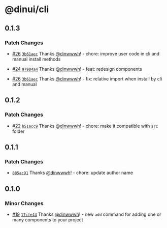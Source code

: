 # @dinui/cli

## 0.1.3

### Patch Changes

- [#26](https://github.com/dinwwwh/dinui/pull/26) [`3b61aec`](https://github.com/dinwwwh/dinui/commit/3b61aec4555bc3ccdf49d92c6cfb43ae717e3f88) Thanks [@dinwwwh](https://github.com/dinwwwh)! - chore: improve user code in cli and manual install methods

- [#24](https://github.com/dinwwwh/dinui/pull/24) [`97904a4`](https://github.com/dinwwwh/dinui/commit/97904a4d7bcb81109b629ad044eb205327f7e104) Thanks [@dinwwwh](https://github.com/dinwwwh)! - feat: redesign components

- [#26](https://github.com/dinwwwh/dinui/pull/26) [`3b61aec`](https://github.com/dinwwwh/dinui/commit/3b61aec4555bc3ccdf49d92c6cfb43ae717e3f88) Thanks [@dinwwwh](https://github.com/dinwwwh)! - fix: relative import when install by cli and manual

## 0.1.2

### Patch Changes

- [#22](https://github.com/dinwwwh/dinui/pull/22) [`b51acc9`](https://github.com/dinwwwh/dinui/commit/b51acc925bd3e9208f048720cf69803b5c6fecf5) Thanks [@dinwwwh](https://github.com/dinwwwh)! - chore: make it compatible with `src` folder

## 0.1.1

### Patch Changes

- [`885ac91`](https://github.com/dinwwwh/dinui/commit/885ac915ab5101c0cc492f40d9798a12ae699352) Thanks [@dinwwwh](https://github.com/dinwwwh)! - chore: update author name

## 0.1.0

### Minor Changes

- [#19](https://github.com/dinwwwh/dinui/pull/19) [`17cfe44`](https://github.com/dinwwwh/dinui/commit/17cfe441a3d33cceea89e24f318ca78340d7ffee) Thanks [@dinwwwh](https://github.com/dinwwwh)! - new `add` command for adding one or many components to your project
